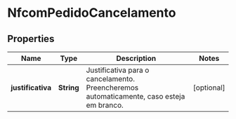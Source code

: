 

# NfcomPedidoCancelamento


## Properties

| Name | Type | Description | Notes |
|------------ | ------------- | ------------- | -------------|
|**justificativa** | **String** | Justificativa para o cancelamento. Preencheremos automaticamente, caso esteja em branco. |  [optional] |



